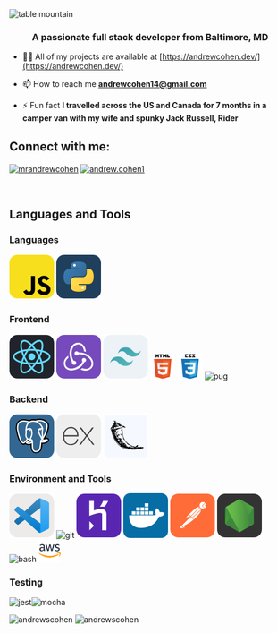 <img src="https://user-images.githubusercontent.com/67562159/113805548-b374d400-972e-11eb-8873-c272b6f8906b.png" alt="table mountain"/>
<h3 align="center">A passionate full stack developer from Baltimore, MD</h3>

- 👨‍💻 All of my projects are available at [https://andrewcohen.dev/](https://andrewcohen.dev/)

- 📫 How to reach me **andrewcohen14@gmail.com**

- ⚡ Fun fact **I travelled across the US and Canada for 7 months in a camper van with my wife and spunky Jack Russell, Rider**

<h2 align="left">Connect with me:</h2>
<p align="left">
<a href="https://linkedin.com/in/mrandrewcohen" target="blank"><img align="center" src="https://cdn.jsdelivr.net/npm/simple-icons@3.0.1/icons/linkedin.svg" alt="mrandrewcohen" height="30" width="40" /></a>
<a href="https://fb.com/andrew.cohen1" target="blank"><img align="center" src="https://cdn.jsdelivr.net/npm/simple-icons@3.0.1/icons/facebook.svg" alt="andrew.cohen1" height="30" width="40" /></a>
</p>
</br>
<h2 align="left">Languages and Tools</h2>

### Languages
![javascript](static/javascript.svg)
![python](static/python.svg)

### Frontend

![react](static/react.svg)
![redux](static/redux.svg)
![tailwindcss](static/tailwindcss.svg)
<img src="https://raw.githubusercontent.com/devicons/devicon/master/icons/html5/html5-original-wordmark.svg" alt="html5" width="45" height="45"/>
<img src="https://raw.githubusercontent.com/devicons/devicon/master/icons/css3/css3-original-wordmark.svg" alt="css3" width="45" height="45"/>
<img src="https://cdn.worldvectorlogo.com/logos/pug.svg" alt="pug" width="40" height="40"/>

### Backend

![postgresql](static/postgresql.svg)
![expressjs](static/expressjs.svg)
![flask](static/flask.svg)

### Environment and Tools 

![vscode](static/vscode.svg)
<img src="https://www.vectorlogo.zone/logos/git-scm/git-scm-icon.svg" alt="git" width="40" height="40"/>
![heroku](static/heroku.svg)
![docker](static/docker.svg)
![postman](static/postman.svg)
![nodejs](static/nodejs.svg)
<img src="https://www.vectorlogo.zone/logos/gnu_bash/gnu_bash-icon.svg" alt="bash" width="40" height="40"/>
<img src="https://raw.githubusercontent.com/devicons/devicon/master/icons/amazonwebservices/amazonwebservices-original-wordmark.svg" alt="aws" width="40" height="40"/>

### Testing

<img src="https://www.vectorlogo.zone/logos/jestjsio/jestjsio-icon.svg" alt="jest" width="40" height="40"/><img src="https://www.vectorlogo.zone/logos/mochajs/mochajs-icon.svg" alt="mocha" width="40" height="40"/>

<p>
  <img src="https://github-readme-stats.vercel.app/api?username=andrewscohen&show_icons=true&locale=en" max-width="100%" height="175" alt="andrewscohen" />
  <img src="https://github-readme-stats.vercel.app/api/top-langs?username=andrewscohen&show_icons=true&locale=en&layout=compact" max-width="100%" height="175" alt="andrewscohen" />
</p>
